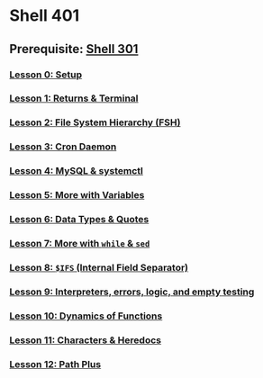 # Shell 401

## Prerequisite: [Shell 301](https://github.com/inkVerb/VIP/tree/master/301-shell)

### [Lesson 0: Setup](https://github.com/inkVerb/vip/blob/master/401-shell/Lesson-00.md)

### [Lesson 1: Returns & Terminal](https://github.com/inkVerb/vip/blob/master/401-shell/Lesson-01.md)

### [Lesson 2: File System Hierarchy (FSH)](https://github.com/inkVerb/vip/blob/master/401-shell/Lesson-02.md)

### [Lesson 3: Cron Daemon](https://github.com/inkVerb/vip/blob/master/401-shell/Lesson-03.md)

### [Lesson 4: MySQL & systemctl](https://github.com/inkVerb/vip/blob/master/401-shell/Lesson-04.md)

### [Lesson 5: More with Variables](https://github.com/inkVerb/vip/blob/master/401-shell/Lesson-05.md)

### [Lesson 6: Data Types & Quotes](https://github.com/inkVerb/vip/blob/master/401-shell/Lesson-06.md)

### [Lesson 7: More with `while` & `sed`](https://github.com/inkVerb/vip/blob/master/401-shell/Lesson-07.md)

### [Lesson 8: `$IFS` (Internal Field Separator)](https://github.com/inkVerb/vip/blob/master/401-shell/Lesson-08.md)

### [Lesson 9: Interpreters, errors, logic, and empty testing](https://github.com/inkVerb/vip/blob/master/401-shell/Lesson-09.md)

### [Lesson 10: Dynamics of Functions](https://github.com/inkVerb/vip/blob/master/401-shell/Lesson-10.md)

### [Lesson 11: Characters & Heredocs](https://github.com/inkVerb/vip/blob/master/401-shell/Lesson-11.md)

### [Lesson 12: Path Plus](https://github.com/inkVerb/vip/blob/master/401-shell/Lesson-12.md)
